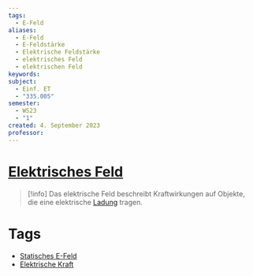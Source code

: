 ```yaml
---
tags:
  - E-Feld
aliases:
  - E-Feld
  - E-Feldstärke
  - Elektrische Feldstärke
  - elektrisches Feld
  - elektrischen Feld
keywords: 
subject:
  - Einf. ET
  - "335.005"
semester:
  - WS23
  - "1"
created: 4. September 2023
professor:
---
```


# [Elektrisches Feld](https://de.wikipedia.org/wiki/Elektrisches_Feld)

> [!info] Das elektrische Feld beschreibt Kraftwirkungen auf Objekte, die eine elektrische [Ladung](Statisches%20E-Feld.md) tragen.

# Tags

- [Statisches E-Feld](Statisches%20E-Feld.md)
- [Elektrische Kraft](Elektrische%20Kraft.md)